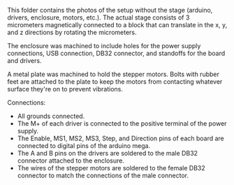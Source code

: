 This folder contains the photos of the setup without the stage (arduino, drivers, enclosure, motors, etc.). The actual stage consists of 3 micrometers magnetically connected to a block that can translate in the x, y, and z directions by rotating the micrometers. 

The enclosure was machined to include holes for the power supply connections, USB connection, DB32 connector, and standoffs for the board and drivers.

A metal plate was machined to hold the stepper motors. Bolts with rubber feet are attached to the plate to keep the motors from contacting whatever surface they're on to prevent vibrations.

Connections:
- All grounds connected.
- The M+ of each driver is connected to the positive terminal of the power supply.
- The Enable, MS1, MS2, MS3, Step, and Direction pins of each board are connected to digital pins of the arduino mega.
- The A and B pins on the drivers are soldered to the male DB32 connector attached to the enclosure.
- The wires of the stepper motors are soldered to the female DB32 connector to match the connections of the male connector.
